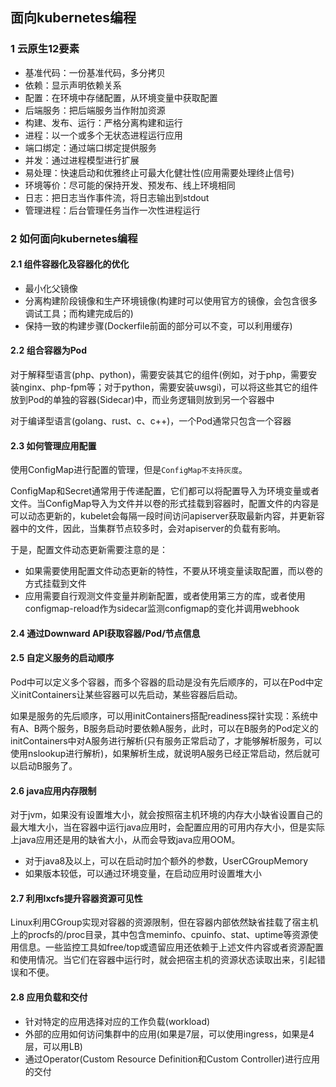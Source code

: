 ## 面向kubernetes编程

### 1 云原生12要素

* 基准代码：一份基准代码，多分拷贝
* 依赖：显示声明依赖关系
* 配置：在环境中存储配置，从环境变量中获取配置
* 后端服务：把后端服务当作附加资源
* 构建、发布、运行：严格分离构建和运行
* 进程：以一个或多个无状态进程运行应用
* 端口绑定：通过端口绑定提供服务
* 并发：通过进程模型进行扩展
* 易处理：快速启动和优雅终止可最大化健壮性(应用需要处理终止信号)
* 环境等价：尽可能的保持开发、预发布、线上环境相同
* 日志：把日志当作事件流，将日志输出到stdout
* 管理进程：后台管理任务当作一次性进程运行

### 2 如何面向kubernetes编程

#### 2.1 组件容器化及容器化的优化

* 最小化父镜像
* 分离构建阶段镜像和生产环境镜像(构建时可以使用官方的镜像，会包含很多调试工具；而构建完成后的)
* 保持一致的构建步骤(Dockerfile前面的部分可以不变，可以利用缓存)

#### 2.2 组合容器为Pod

对于解释型语言(php、python)，需要安装其它的组件(例如，对于php，需要安装nginx、php-fpm等；对于python，需要安装uwsgi)，可以将这些其它的组件放到Pod的单独的容器(Sidecar)中，而业务逻辑则放到另一个容器中

对于编译型语言(golang、rust、c、c++)，一个Pod通常只包含一个容器

#### 2.3 如何管理应用配置

使用ConfigMap进行配置的管理，但是`ConfigMap不支持灰度`。

ConfigMap和Secret通常用于传递配置，它们都可以将配置导入为环境变量或者文件。当ConfigMap导入为文件并以卷的形式挂载到容器时，配置文件的内容是可以动态更新的，kubelet会每隔一段时间访问apiserver获取最新内容，并更新容器中的文件，因此，当集群节点较多时，会对apiserver的负载有影响。

于是，配置文件动态更新需要注意的是：

* 如果需要使用配置文件动态更新的特性，不要从环境变量读取配置，而以卷的方式挂载到文件
* 应用需要自行观测文件变量并刷新配置，或者使用第三方的库，或者使用configmap-reload作为sidecar监测configmap的变化并调用webhook

#### 2.4 通过Downward API获取容器/Pod/节点信息

#### 2.5 自定义服务的启动顺序

Pod中可以定义多个容器，而多个容器的启动是没有先后顺序的，可以在Pod中定义initContainers让某些容器可以先启动，某些容器后启动。

如果是服务的先后顺序，可以用initContainers搭配readiness探针实现：系统中有A、B两个服务，B服务启动时要依赖A服务，此时，可以在B服务的Pod定义的initContainers中对A服务进行解析(只有服务正常启动了，才能够解析服务，可以使用nslookup进行解析)，如果解析生成，就说明A服务已经正常启动，然后就可以启动B服务了。

#### 2.6 java应用内存限制

对于jvm，如果没有设置堆大小，就会按照宿主机环境的内存大小缺省设置自己的最大堆大小，当在容器中运行java应用时，会配置应用的可用内存大小，但是实际上java应用还是用的缺省大小，从而会导致java应用OOM。

* 对于java8及以上，可以在启动时加个额外的参数，UserCGroupMemory
* 如果版本较低，可以通过环境变量，在启动应用时设置堆大小

#### 2.7 利用lxcfs提升容器资源可见性

Linux利用CGroup实现对容器的资源限制，但在容器内部依然缺省挂载了宿主机上的procfs的/proc目录，其中包含meminfo、cpuinfo、stat、uptime等资源使用信息。一些监控工具如free/top或遗留应用还依赖于上述文件内容或者资源配置和使用情况。当它们在容器中运行时，就会把宿主机的资源状态读取出来，引起错误和不便。

#### 2.8 应用负载和交付

* 针对特定的应用选择对应的工作负载(workload)
* 外部的应用如何访问集群中的应用(如果是7层，可以使用ingress，如果是4层，可以用LB)
* 通过Operator(Custom Resource Definition和Custom Controller)进行应用的交付